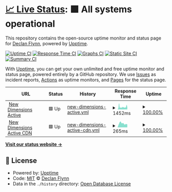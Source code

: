 # [📈 Live Status](https://flynnd6.github.io/nda-stats): <!--live status--> **🟩 All systems operational**

This repository contains the open-source uptime monitor and status page for [Declan Flynn](https://flynnd6.github.io/nda-stats), powered by [Upptime](https://github.com/upptime/upptime).

[![Uptime CI](https://github.com/flynnd6/nda-stats/workflows/Uptime%20CI/badge.svg)](https://github.com/upptime/upptime/actions?query=workflow%3A%22Uptime+CI%22)
[![Response Time CI](https://github.com/flynnd6/nda-stats/workflows/Response%20Time%20CI/badge.svg)](https://github.com/upptime/upptime/actions?query=workflow%3A%22Response+Time+CI%22)
[![Graphs CI](https://github.com/flynnd6/nda-stats/workflows/Graphs%20CI/badge.svg)](https://github.com/upptime/upptime/actions?query=workflow%3A%22Graphs+CI%22)
[![Static Site CI](https://github.com/flynnd6/nda-stats/workflows/Static%20Site%20CI/badge.svg)](https://github.com/upptime/upptime/actions?query=workflow%3A%22Static+Site+CI%22)
[![Summary CI](https://github.com/flynnd6/nda-stats/workflows/Summary%20CI/badge.svg)](https://github.com/upptime/upptime/actions?query=workflow%3A%22Summary+CI%22)

With [Upptime](https://upptime.js.org), you can get your own unlimited and free uptime monitor and status page, powered entirely by a GitHub repository. We use [Issues](https://github.com/flynnd6/nda-stats/issues) as incident reports, [Actions](https://github.com/flynnd6/nda-stats/actions) as uptime monitors, and [Pages](https://flynnd6.github.io/nda-stats) for the status page.

<!--start: status pages-->
<!-- This summary is generated by Upptime (https://github.com/upptime/upptime) -->
<!-- Do not edit this manually, your changes will be overwritten -->
<!-- prettier-ignore -->
| URL | Status | History | Response Time | Uptime |
| --- | ------ | ------- | ------------- | ------ |
| <img alt="" src="https://favicons.githubusercontent.com/newdimensionsactive.ie" height="13"> [New Dimensions Active](https://newdimensionsactive.ie) | 🟩 Up | [new-dimensions-active.yml](https://github.com/flynnd6/Monitoring/commits/HEAD/history/new-dimensions-active.yml) | <details><summary><img alt="Response time graph" src="./graphs/new-dimensions-active/response-time-week.png" height="20"> 1452ms</summary><br><a href="https://flynnd6.github.io/monitoring/history/new-dimensions-active"><img alt="Response time 1917" src="https://img.shields.io/endpoint?url=https%3A%2F%2Fraw.githubusercontent.com%2Fflynnd6%2FMonitoring%2FHEAD%2Fapi%2Fnew-dimensions-active%2Fresponse-time.json"></a><br><a href="https://flynnd6.github.io/monitoring/history/new-dimensions-active"><img alt="24-hour response time 1180" src="https://img.shields.io/endpoint?url=https%3A%2F%2Fraw.githubusercontent.com%2Fflynnd6%2FMonitoring%2FHEAD%2Fapi%2Fnew-dimensions-active%2Fresponse-time-day.json"></a><br><a href="https://flynnd6.github.io/monitoring/history/new-dimensions-active"><img alt="7-day response time 1452" src="https://img.shields.io/endpoint?url=https%3A%2F%2Fraw.githubusercontent.com%2Fflynnd6%2FMonitoring%2FHEAD%2Fapi%2Fnew-dimensions-active%2Fresponse-time-week.json"></a><br><a href="https://flynnd6.github.io/monitoring/history/new-dimensions-active"><img alt="30-day response time 3677" src="https://img.shields.io/endpoint?url=https%3A%2F%2Fraw.githubusercontent.com%2Fflynnd6%2FMonitoring%2FHEAD%2Fapi%2Fnew-dimensions-active%2Fresponse-time-month.json"></a><br><a href="https://flynnd6.github.io/monitoring/history/new-dimensions-active"><img alt="1-year response time 1741" src="https://img.shields.io/endpoint?url=https%3A%2F%2Fraw.githubusercontent.com%2Fflynnd6%2FMonitoring%2FHEAD%2Fapi%2Fnew-dimensions-active%2Fresponse-time-year.json"></a></details> | <details><summary><a href="https://flynnd6.github.io/monitoring/history/new-dimensions-active">100.00%</a></summary><a href="https://flynnd6.github.io/monitoring/history/new-dimensions-active"><img alt="All-time uptime 100.00%" src="https://img.shields.io/endpoint?url=https%3A%2F%2Fraw.githubusercontent.com%2Fflynnd6%2FMonitoring%2FHEAD%2Fapi%2Fnew-dimensions-active%2Fuptime.json"></a><br><a href="https://flynnd6.github.io/monitoring/history/new-dimensions-active"><img alt="24-hour uptime 100.00%" src="https://img.shields.io/endpoint?url=https%3A%2F%2Fraw.githubusercontent.com%2Fflynnd6%2FMonitoring%2FHEAD%2Fapi%2Fnew-dimensions-active%2Fuptime-day.json"></a><br><a href="https://flynnd6.github.io/monitoring/history/new-dimensions-active"><img alt="7-day uptime 100.00%" src="https://img.shields.io/endpoint?url=https%3A%2F%2Fraw.githubusercontent.com%2Fflynnd6%2FMonitoring%2FHEAD%2Fapi%2Fnew-dimensions-active%2Fuptime-week.json"></a><br><a href="https://flynnd6.github.io/monitoring/history/new-dimensions-active"><img alt="30-day uptime 100.00%" src="https://img.shields.io/endpoint?url=https%3A%2F%2Fraw.githubusercontent.com%2Fflynnd6%2FMonitoring%2FHEAD%2Fapi%2Fnew-dimensions-active%2Fuptime-month.json"></a><br><a href="https://flynnd6.github.io/monitoring/history/new-dimensions-active"><img alt="1-year uptime 100.00%" src="https://img.shields.io/endpoint?url=https%3A%2F%2Fraw.githubusercontent.com%2Fflynnd6%2FMonitoring%2FHEAD%2Fapi%2Fnew-dimensions-active%2Fuptime-year.json"></a></details>
| <img alt="" src="https://favicons.githubusercontent.com/cdn.newdimensionsactive.ie" height="13"> [New Dimensions Active CDN](https://cdn.newdimensionsactive.ie/wp-content/uploads/2018/11/trs-white.png) | 🟩 Up | [new-dimensions-active-cdn.yml](https://github.com/flynnd6/Monitoring/commits/HEAD/history/new-dimensions-active-cdn.yml) | <details><summary><img alt="Response time graph" src="./graphs/new-dimensions-active-cdn/response-time-week.png" height="20"> 265ms</summary><br><a href="https://flynnd6.github.io/monitoring/history/new-dimensions-active-cdn"><img alt="Response time 294" src="https://img.shields.io/endpoint?url=https%3A%2F%2Fraw.githubusercontent.com%2Fflynnd6%2FMonitoring%2FHEAD%2Fapi%2Fnew-dimensions-active-cdn%2Fresponse-time.json"></a><br><a href="https://flynnd6.github.io/monitoring/history/new-dimensions-active-cdn"><img alt="24-hour response time 210" src="https://img.shields.io/endpoint?url=https%3A%2F%2Fraw.githubusercontent.com%2Fflynnd6%2FMonitoring%2FHEAD%2Fapi%2Fnew-dimensions-active-cdn%2Fresponse-time-day.json"></a><br><a href="https://flynnd6.github.io/monitoring/history/new-dimensions-active-cdn"><img alt="7-day response time 265" src="https://img.shields.io/endpoint?url=https%3A%2F%2Fraw.githubusercontent.com%2Fflynnd6%2FMonitoring%2FHEAD%2Fapi%2Fnew-dimensions-active-cdn%2Fresponse-time-week.json"></a><br><a href="https://flynnd6.github.io/monitoring/history/new-dimensions-active-cdn"><img alt="30-day response time 289" src="https://img.shields.io/endpoint?url=https%3A%2F%2Fraw.githubusercontent.com%2Fflynnd6%2FMonitoring%2FHEAD%2Fapi%2Fnew-dimensions-active-cdn%2Fresponse-time-month.json"></a><br><a href="https://flynnd6.github.io/monitoring/history/new-dimensions-active-cdn"><img alt="1-year response time 309" src="https://img.shields.io/endpoint?url=https%3A%2F%2Fraw.githubusercontent.com%2Fflynnd6%2FMonitoring%2FHEAD%2Fapi%2Fnew-dimensions-active-cdn%2Fresponse-time-year.json"></a></details> | <details><summary><a href="https://flynnd6.github.io/monitoring/history/new-dimensions-active-cdn">100.00%</a></summary><a href="https://flynnd6.github.io/monitoring/history/new-dimensions-active-cdn"><img alt="All-time uptime 100.00%" src="https://img.shields.io/endpoint?url=https%3A%2F%2Fraw.githubusercontent.com%2Fflynnd6%2FMonitoring%2FHEAD%2Fapi%2Fnew-dimensions-active-cdn%2Fuptime.json"></a><br><a href="https://flynnd6.github.io/monitoring/history/new-dimensions-active-cdn"><img alt="24-hour uptime 100.00%" src="https://img.shields.io/endpoint?url=https%3A%2F%2Fraw.githubusercontent.com%2Fflynnd6%2FMonitoring%2FHEAD%2Fapi%2Fnew-dimensions-active-cdn%2Fuptime-day.json"></a><br><a href="https://flynnd6.github.io/monitoring/history/new-dimensions-active-cdn"><img alt="7-day uptime 100.00%" src="https://img.shields.io/endpoint?url=https%3A%2F%2Fraw.githubusercontent.com%2Fflynnd6%2FMonitoring%2FHEAD%2Fapi%2Fnew-dimensions-active-cdn%2Fuptime-week.json"></a><br><a href="https://flynnd6.github.io/monitoring/history/new-dimensions-active-cdn"><img alt="30-day uptime 100.00%" src="https://img.shields.io/endpoint?url=https%3A%2F%2Fraw.githubusercontent.com%2Fflynnd6%2FMonitoring%2FHEAD%2Fapi%2Fnew-dimensions-active-cdn%2Fuptime-month.json"></a><br><a href="https://flynnd6.github.io/monitoring/history/new-dimensions-active-cdn"><img alt="1-year uptime 100.00%" src="https://img.shields.io/endpoint?url=https%3A%2F%2Fraw.githubusercontent.com%2Fflynnd6%2FMonitoring%2FHEAD%2Fapi%2Fnew-dimensions-active-cdn%2Fuptime-year.json"></a></details>

<!--end: status pages-->

[**Visit our status website →**](https://flynnd6.github.io/monitoring)

## 📄 License

- Powered by: [Upptime](https://github.com/upptime/upptime)
- Code: [MIT](./LICENSE) © [Declan Flynn](https://flynnd6.github.io/nda-stats)
- Data in the `./history` directory: [Open Database License](https://opendatacommons.org/licenses/odbl/1-0/)
